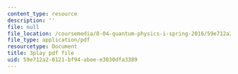 ```yaml
---
content_type: resource
description: ''
file: null
file_location: /coursemedia/8-04-quantum-physics-i-spring-2016/59e712a20121bf94abeee3030dfa3389_5u-9lFhCl5w.pdf
file_type: application/pdf
resourcetype: Document
title: 3play pdf file
uid: 59e712a2-0121-bf94-abee-e3030dfa3389
---
```

